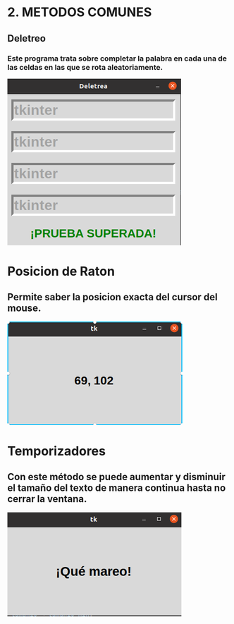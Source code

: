 # 2. METODOS COMUNES
## Deletreo
### Este programa trata sobre completar la palabra en cada una de las celdas en las que se rota aleatoriamente.

![foco](foco.png "foco")

# Posicion de Raton
## Permite saber la posicion exacta del cursor del mouse.

![posicion_raton](posicion_raton.png "posicion_raton")

# Temporizadores
## Con este método se puede aumentar y disminuir el tamaño del texto de manera continua hasta no cerrar la ventana.

![temporizadores](temporizadores.png "temporizadores")